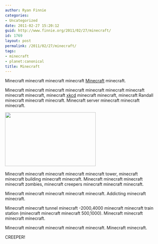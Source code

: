 ```yaml
---
author: Ryan Finnie
categories:
- Uncategorized
date: 2011-02-27 15:20:12
guid: http://www.finnie.org/2011/02/27/minecraft/
id: 1769
layout: post
permalink: /2011/02/27/minecraft/
tags:
- minecraft
- planet:canonical
title: Minecraft
---
```

Minecraft minecraft minecraft minecraft [Minecraft](http://www.minecraft.net/) minecraft.

Minecraft minecraft minecraft minecraft minecraft minecraft minecraft minecraft minecraft, minecraft [xkcd](http://xkcd.com/861/) minecraft minecraft, minecraft Randall minecraft minecraft minecraft. Minecraft server minecraft minecraft minecraft.

[<img src="/blog-media/2011/02/Minecraft-tower-300x178.jpg" alt="" title="Minecraft-tower" width="300" height="178" class="aligncenter size-medium wp-image-1770" srcset="/blog-media/2011/02/Minecraft-tower-300x178.jpg 300w, /blog-media/2011/02/Minecraft-tower-1024x608.jpg 1024w" sizes="(max-width: 300px) 100vw, 300px" />](/blog-media/2011/02/Minecraft-tower.jpg)

Minecraft minecraft minecraft minecraft minecraft tower, minecraft minecraft building minecraft minecraft. Minecraft minecraft minecraft minecraft zombies, minecraft creepers minecraft minecraft minecraft.

Minecraft minecraft minecraft minecraft minecraft. Addicting minecraft minecraft.

Minecraft minecraft tunnel minecraft -2000,4000 minecraft minecraft train station (minecraft minecraft minecraft 500,1000). Minecraft minecraft minecraft minecraft.

Minecraft minecraft minecraft minecraft minecraft. Minecraft minecraft.

CREEPER!
